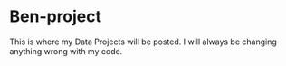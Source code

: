 # Ben-project

This is where my Data Projects will be posted. I will always be changing anything wrong with my code. 

